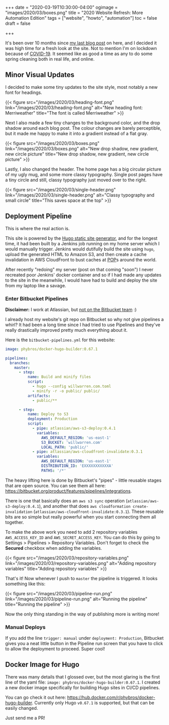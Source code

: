+++
date = "2020-03-19T10:30:00-04:00"
ogimage = "images/2020/03/boxes.png"
title = "2020 Website Refresh: More Automation Edition"
tags = ["website", "howto", "automation"]
toc = false
draft = false

+++

It's been over 10 months since [my last blog post](/2019/05/running-kubernetes-on-ubuntu-18-04-virtualbox/) on here, and I decided it was
high time for a fresh look at the site. Not to mention I'm on lockdown because
of [COVID-19](https://en.wikipedia.org/wiki/Coronavirus_disease_2019). It seemed like as good a time as any to do some spring cleaning both in real life, and online.
<!--more-->

## Minor Visual Updates

I decided to make some tiny updates to the site style, most notably a new font
for headings.

{{< figure src="/images/2020/03/heading-font.png" link="/images/2020/03/heading-font.png" alt="New heading font: Merriweather" title="The font is called Merriweather" >}}

Next I also made a few tiny changes to the background color, and the drop
shadow around each blog post. The colour changes are barely perceptible, but
it made me happy to make it into a gradient instead of a flat gray.

{{< figure src="/images/2020/03/boxes.png" link="/images/2020/03/boxes.png" alt="New drop shadow, new gradient, new circle picture" title="New drop shadow, new gradient, new circle picture" >}}

Lastly, I also changed the header. The home page has a big circular picture of
my ugly mug, and some more classy typography. Single post pages have a tiny
circle and still, classy typography just moved over to the right.

{{< figure src="/images/2020/03/single-header.png" link="/images/2020/03/single-header.png" alt="Classy typography and small circle" title="This saves space at the top" >}}

## Deployment Pipeline

This is where the real action is.

This site is powered by the 
[Hugo static site generator](https://gohugo.io/), and for the longest
time, it had been built by a Jenkins job running on my home server which I
would manually trigger. Jenkins would dutifully build the site using `hugo`,
upload the generated HTML to Amazon S3, and then create a cache invalidation
in AWS CloudFront to bust caches at
[POP](https://en.wikipedia.org/wiki/Point_of_presence)s around the world.

After recently "redoing" my server (post on that coming "soon") I never
recreated poor Jenkins' docker container and so if I had made any updates to
the site in the meanwhile, I would have had to build and deploy the site from
my laptop like a savage.

### Enter Bitbucket Pipelines


**Disclaimer:** I work at Atlassian, but [not on the Bitbucket team](https://trello.com) :)


I already host my website's git repo on Bitbucket so why not give pipelines a
whirl? It had been a long time since I had tried to use Pipelines and they've
really drastically improved pretty much everything about it.

Here is the `bitbucket-pipelines.yml` for this website:

```yaml
image: phybros/docker-hugo-builder:0.67.1

pipelines:
  branches:
    master:
      - step:
          name: Build and minify files
          script:
            - hugo --config willwarren.com.toml
            - minify -r -o public/ public/
          artifacts:
            - public/**

      - step:
          name: Deploy to S3
          deployment: Production
          script:
            - pipe: atlassian/aws-s3-deploy:0.4.1
              variables:
                AWS_DEFAULT_REGION: 'us-east-1'
                S3_BUCKET: 'willwarren.com'
                LOCAL_PATH: 'public/'
            - pipe: atlassian/aws-cloudfront-invalidate:0.3.1
              variables:
                AWS_DEFAULT_REGION: 'us-east-1'
                DISTRIBUTION_ID: 'EXXXXXXXXXXXA'
                PATHS: '/*'
```

The heavy lifting here is done by Bitbucket's "pipes" - little reusable stages
that are open source. You can see them all here:
<https://bitbucket.org/product/features/pipelines/integrations>.

There is one that basically does an `aws s3 sync` operation
(`atlassian/aws-s3-deploy:0.4.1`), and another that does `aws cloudformation
create-invalidation` (`atlassian/aws-cloudfront-invalidate:0.3.1`). These
reusable bits are so simple but really powerful when you start connecting them
all together.

To make the above work you need to add 2 repository variables 
`AWS_ACCESS_KEY_ID` and `AWS_SECRET_ACCESS_KEY`. You can do this by going to
Settings > Pipelines > Repository Variables. Don't forget to check the
**Secured** checkbox when adding the variables.

{{< figure src="/images/2020/03/repository-variables.png" link="/images/2020/03/repository-variables.png" alt="Adding repository variables" title="Adding repository variables" >}}

That's it! Now whenever I push to `master` the pipeline is triggered. It looks
something like this:

{{< figure src="/images/2020/03/pipeline-run.png" link="/images/2020/03/pipeline-run.png" alt="Running the pipeline" title="Running the pipeline" >}}

Now the only thing standing in the way of publishing more is writing more!

### Manual Deploys

If you add the line `trigger: manual` under `deployment: Production`, 
Bitbucket gives you a neat little button in the Pipeline run screen that you
have to click to allow the deployment to proceed. Super cool!

## Docker Image for Hugo

There was many details that I glossed over, but the most glaring is the first
line of the yaml file: `image: phybros/docker-hugo-builder:0.67.1`. I created
a new docker image specifically for building Hugo sites in CI/CD pipelines.

You can go check it out here: 
<https://hub.docker.com/r/phybros/docker-hugo-builder>. Currently only Hugo
`v0.67.1` is supported, but that can be easily changed.

Just send me a PR!

